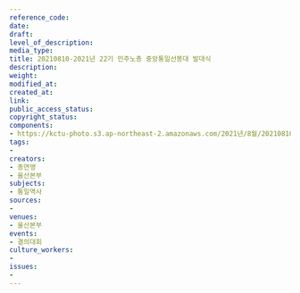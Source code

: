 ```yaml
---
reference_code: 
date: 
draft: 
level_of_description: 
media_type: 
title: 20210810-2021년 22기 민주노총 중앙통일선봉대 발대식
description: 
weight: 
modified_at: 
created_at: 
link: 
public_access_status: 
copyright_status: 
components:
- https://kctu-photo.s3.ap-northeast-2.amazonaws.com/2021년/8월/20210810-2021년+22기+민주노총+중앙통일선봉대+발대식/_1DX0076.jpg
tags:
- 
creators:
- 총연맹
- 울산본부
subjects:
- 통일역사
sources:
- 
venues:
- 울산본부
events:
- 결의대회
culture_workers:
- 
issues:
- 
---
```

